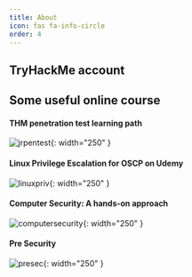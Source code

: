 ```yaml
---
title: About
icon: fas fa-info-circle
order: 4
---
```


## TryHackMe account
<script src="https://tryhackme.com/badge/836492"></script>

## Some useful online course

#### THM penetration test learning path
![jrpentest](/jrpen.png){: width="250" }

#### Linux Privilege Escalation for OSCP on Udemy
![linuxpriv](/linuxesc.jpg){: width="250" }

#### Computer Security: A hands-on approach
![computersecurity](/wenliangcomputersecurity.jpg){: width="250" }

#### Pre Security
![presec](/presec.png){: width="250" }
